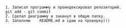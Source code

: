     1. Записал программу и проиндексировал репозиторий.
    git add - git commit
    2. Сделал диаграмму и закинул в общую папку.
    3. Заполняю    README.md и сдаю на проверку)))